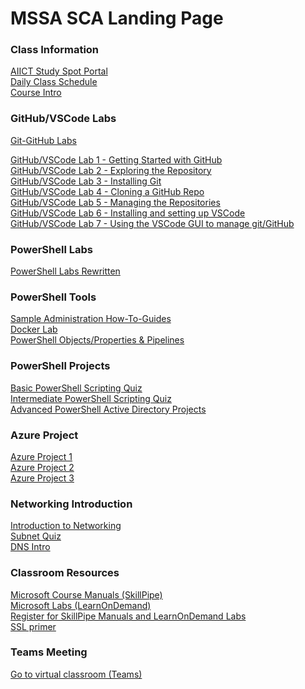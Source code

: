 # MSSA SCA Landing Page

### Class Information

[AIICT Study Spot Portal](https://www.studyspot.com.au/my/)<br>
[Daily Class Schedule](ClassSchedule.md#mssa-sca-course-schdule)<br>
[Course Intro](MSSA-SCA-Intro.md#getting-started-with-your-mssa-sca-course)<br>

### GitHub/VSCode Labs

[Git-GitHub Labs](GitTraining/GitTrainingMain.md#git--github--vscode-training)

[GitHub/VSCode Lab 1 - Getting Started with GitHub](GitTraining/GettingStartedGitHub.md#setup-your-own-github-site)<br>
[GitHub/VSCode Lab 2 - Exploring the Repository](GitTraining/ExploreRepo.md#lets-explore-the-repository)<br>
[GitHub/VSCode Lab 3 - Installing Git](GitTraining/InstallLocalGit.md#installing-and-configuring-git-on-your-local-computer)<br>
[GitHub/VSCode Lab 4 - Cloning a GitHub Repo](GitTraining/CloneRepo.md#clone-a-github-repo)<br>
[GitHub/VSCode Lab 5 - Managing the Repositories](GitTraining/ManagingGitRepo.md#managing-a-local-git-repo)<br>
[GitHub/VSCode Lab 6 - Installing and setting up VSCode](/GitTraining/InstallVsCode.md#install-vscode-editor)<br>
[GitHub/VSCode Lab 7 - Using the VSCode GUI to manage git/GitHub](GitTraining/GitInVSCode.md#vscode-makes-git-easier)<br>

### PowerShell Labs
[PowerShell Labs Rewritten](PowerShellTraining/Labs)<br>



### PowerShell Tools
[Sample Administration How-To-Guides](https://docs.microsoft.com/en-us/powershell/scripting/samples/sample-scripts-for-administration?view=powershell-7.2)<br>
[Docker Lab](DockerLab#readme)<br>
[PowerShell Objects/Properties & Pipelines](PowerShellTraining/Practical%20PowerShell%20Pipelines%20using%20cars.pdf)<br>

### PowerShell Projects
[Basic PowerShell Scripting Quiz](PowerShellTraining/EarlyPowerShellQuiz.md#entry-level-powershell-quiz)<br>
[Intermediate PowerShell Scripting Quiz](PowerShellTraining/PowerShell-Quiz.md#powershell-quiz)<br>
[Advanced PowerShell Active Directory Projects](PowerShellTraining/PSADProjectHeading.MD#powershell-projects)<br>

### Azure Project
[Azure Project 1](AzureProjects/AzureProject1.md#azure-network-security-challenge)<br>
[Azure Project 2](AzureProjects/AzureProject2.md#azure-role-based-access-project)<br>
[Azure Project 3](AzureProjects/AzureProject3.md#azure-access-to-storage-account-via-a-service-endpoint)<br>

### Networking Introduction
[Introduction to Networking](NetworkingIntro/Network%20Intro%20MSSA.pdf)<br>
[Subnet Quiz](NetworkingIntro/SubnettingQuiz.md)<br>
[DNS Intro](DNS/DNS%20Intro.pdf)<br>

### Classroom Resources

[Microsoft Course Manuals (SkillPipe)](https://skillpipe.com)<br>
[Microsoft Labs (LearnOnDemand)](https://ddls.learnondemand.net/)<br> 
[Register for SkillPipe Manuals and LearnOnDemand Labs](Course-and-Manuals.md#course-setup)<br>
[SSL primer](https://github.com/brentd09/Documents/blob/main/Encryption/SSL%20Explained.pdf)<br>

### Teams Meeting

[Go to virtual classroom (Teams)](https://teams.microsoft.com/l/meetup-join/19%3a4f6a0cc49f524e50bc24745e3f828ad4%40thread.tacv2/1637297739159?context=%7b%22Tid%22%3a%226e640474-4dfe-443f-8c3f-6d1b6dffbcf6%22%2c%22Oid%22%3a%222cb25837-9388-4fc3-8378-efd462054183%22%7d)
